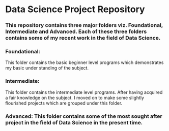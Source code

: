 <h1>Data Science Project Repository</h1>
<h3>This repository contains three major folders viz. Foundational, Intermediate and Advanced. Each of these three folders contains some of my recent work in the field of Data Science.</h3>

<h3>Foundational: </h3> <p>This folder contains the basic beginner level programs which demonstrates my basic under standing of the subject.</p>
<h3>Intermediate: </h3> <p>This folder contains the intermediate level programs. After having acquired a fair knowledge on the subject. I moved on to make some slightly flourished projects which are grouped under this folder.</p>
<h3>Advanced: This folder contains some of the most sought after project in the field of Data Science in the present time.</h3>
